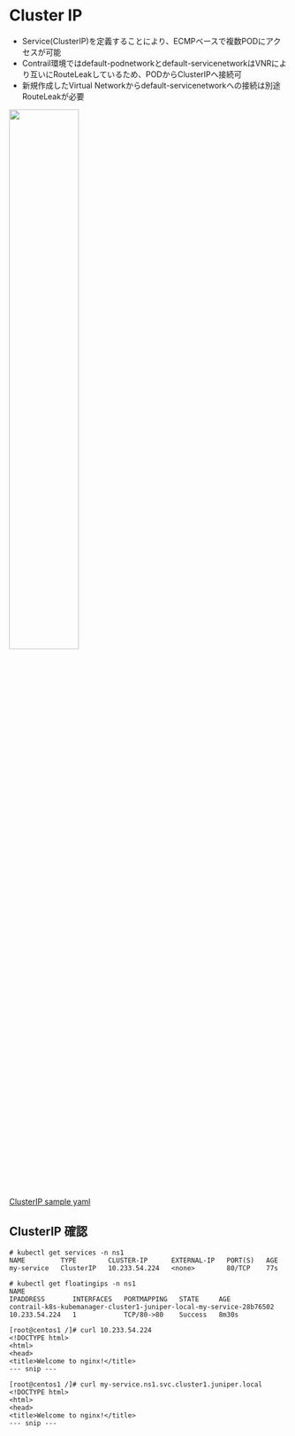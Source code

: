 # Cluster IP
- Service(ClusterIP)を定義することにより、ECMPベースで複数PODにアクセスが可能
- Contrail環境ではdefault-podnetworkとdefault-servicenetworkはVNRにより互いにRouteLeakしているため、PODからClusterIPへ接続可
- 新規作成したVirtual Networkからdefault-servicenetworkへの接続は別途RouteLeakが必要

<img src="https://github.com/jnpr-jp-crdc/CN2/blob/main/Docs/Images/ClusterIP.png" width="50%">

[ClusterIP sample yaml](https://github.com/jnpr-jp-crdc/CN2/blob/main/Manifests/ClusterIP.yaml)

## ClusterIP 確認
```
# kubectl get services -n ns1
NAME         TYPE        CLUSTER-IP      EXTERNAL-IP   PORT(S)   AGE
my-service   ClusterIP   10.233.54.224   <none>        80/TCP    77s

# kubectl get floatingips -n ns1
NAME                                                                 IPADDRESS       INTERFACES   PORTMAPPING   STATE     AGE
contrail-k8s-kubemanager-cluster1-juniper-local-my-service-28b76502  10.233.54.224   1            TCP/80->80    Success   8m30s

[root@centos1 /]# curl 10.233.54.224
<!DOCTYPE html>
<html>
<head>
<title>Welcome to nginx!</title>
--- snip ---

[root@centos1 /]# curl my-service.ns1.svc.cluster1.juniper.local
<!DOCTYPE html>
<html>
<head>
<title>Welcome to nginx!</title>
--- snip ---
```
